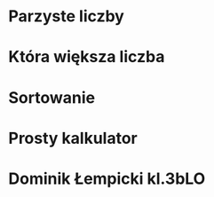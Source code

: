 # Parzyste liczby
# Która większa liczba
# Sortowanie
# Prosty kalkulator
# Dominik Łempicki kl.3bLO
